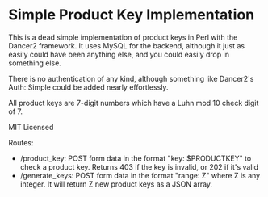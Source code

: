 Simple Product Key Implementation
=================

This is a dead simple implementation of product keys in Perl with the Dancer2 framework. It uses MySQL for the backend, although it just as easily could have been anything else, and you could easily drop in something else.

There is no authentication of any kind, although something like Dancer2's Auth::Simple could be added nearly effortlessly.

All product keys are 7-digit numbers which have a Luhn mod 10 check digit of 7.

MIT Licensed

Routes:

* /product_key: POST form data in the format "key: $PRODUCTKEY" to check a product key. Returns 403 if the key is invalid, or 202 if it's valid
* /generate_keys: POST form data in the format "range: Z" where Z is any integer. It will return Z new product keys as a JSON array.
